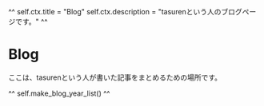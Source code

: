 ^^
self.ctx.title = "Blog"
self.ctx.description = "tasurenという人のブログページです。"
^^
# Blog
ここは、tasurenという人が書いた記事をまとめるための場所です。

^^ self.make_blog_year_list() ^^